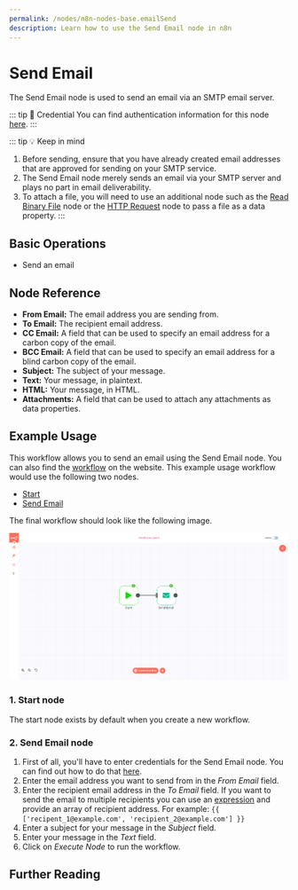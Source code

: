 ```yaml
---
permalink: /nodes/n8n-nodes-base.emailSend
description: Learn how to use the Send Email node in n8n
---
```


# Send Email

The Send Email node is used to send an email via an SMTP email server.

::: tip 🔑 Credential
You can find authentication information for this node [here](../../../credentials/SendEmail/README.md).
:::

::: tip 💡 Keep in mind
1. Before sending, ensure that you have already created email addresses that are approved for sending on your SMTP service.
2. The Send Email node merely sends an email via your SMTP server and plays no part in email deliverability.
3. To attach a file, you will need to use an additional node such as the [Read Binary File](../../core-nodes/ReadBinaryFile/README.md) node or the [HTTP Request](../../core-nodes/HTTPRequest/README.md) node to pass a file as a data property.
:::

## Basic Operations

- Send an email

## Node Reference

- **From Email:** The email address you are sending from.
- **To Email:** The recipient email address.
- **CC Email:** A field that can be used to specify an email address for a carbon copy of the email.
- **BCC Email:** A field that can be used to specify an email address for a blind carbon copy of the email.
- **Subject:** The subject of your message.
- **Text:** Your message, in plaintext.
- **HTML:** Your message, in HTML.
- **Attachments:** A field that can be used to attach any attachments as data properties.

## Example Usage

This workflow allows you to send an email using the Send Email node. You can also find the [workflow](https://n8n.io/workflows/584) on the website. This example usage workflow would use the following two nodes.
- [Start](../../core-nodes/Start/README.md)
- [Send Email]()

The final workflow should look like the following image.

![A workflow with the Send Email node](./workflow.png)

### 1. Start node

The start node exists by default when you create a new workflow.

### 2. Send Email node

1. First of all, you'll have to enter credentials for the Send Email node. You can find out how to do that [here](../../../credentials/SendEmail/README.md).
2. Enter the email address you want to send from in the *From Email* field.
3. Enter the recipient email address in the *To Email* field. If you want to send the email to multiple recipients you can use an [expression](../../../expressions/expressions.md) and provide an array of recipient address. For example: `{{ ['recipent_1@example.com', 'recipient_2@example.com'] }}`
4. Enter a subject for your message in the *Subject* field.
5. Enter your message in the *Text* field.
6. Click on *Execute Node* to run the workflow.

## Further Reading

<FurtherReadingBlog />
